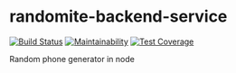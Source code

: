 # randomite-backend-service

[![Build Status](https://travis-ci.org/matthewacha/randomite-backend-service.svg?branch=master)](https://travis-ci.org/matthewacha/randomite-backend-service)
[![Maintainability](https://api.codeclimate.com/v1/badges/68a6478dcd067650cb97/maintainability)](https://codeclimate.com/github/matthewacha/randomite-backend-service/maintainability)
[![Test Coverage](https://api.codeclimate.com/v1/badges/68a6478dcd067650cb97/test_coverage)](https://codeclimate.com/github/matthewacha/randomite-backend-service/test_coverage)

Random phone generator in node
